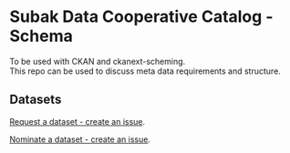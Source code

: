 # Subak Data Cooperative Catalog - Schema

To be used with CKAN and ckanext-scheming.  
This repo can be used to discuss meta data requirements and structure.

## Datasets

[Request a dataset - create an issue](https://github.com/ClimateSubak/dc-schema/issues/new?assignees=&labels=enhancement&template=request-a-dataset.md&title=%5BDataset+Request%5D).   

[Nominate a dataset - create an issue](https://github.com/ClimateSubak/dc-schema/issues/new?assignees=&labels=enhancement&template=nominate-a-dataset.md&title=%5BDataset+Nomination%5D).  

